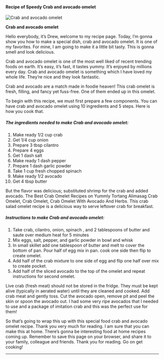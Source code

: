             

#### Recipe of Speedy Crab and avocado omelet

![Crab and avocado omelet](https://img-global.cpcdn.com/recipes/45172680/751x532cq70/crab-and-avocado-omelet-recipe-main-photo.jpg)

**Crab and avocado omelet**

Hello everybody, it’s Drew, welcome to my recipe page. Today, I’m gonna show you how to make a special dish, crab and avocado omelet. It is one of my favorites. For mine, I am going to make it a little bit tasty. This is gonna smell and look delicious.

Crab and avocado omelet is one of the most well liked of recent trending foods on earth. It’s easy, it’s fast, it tastes yummy. It’s enjoyed by millions every day. Crab and avocado omelet is something which I have loved my whole life. They’re nice and they look fantastic.

Crab and avocado are a match made in foodie heaven! This crab omelet is fresh, filling, and fancy yet fuss-free. One of them ended up in this omelet.

To begin with this recipe, we must first prepare a few components. You can have crab and avocado omelet using 10 ingredients and 5 steps. Here is how you cook that.

##### The ingredients needed to make Crab and avocado omelet:

1.  Make ready 1/2 cup crab
2.  Get 1/4 cup onion
3.  Prepare 3 tbsp cilantro
4.  Prepare 4 eggs
5.  Get 1 dash salt
6.  Make ready 1 dash pepper
7.  Prepare 1 dash garlic powder
8.  Take 1 cup fresh chopped spinach
9.  Make ready 1/2 avocado
10.  Get 4 tbsp butter

But the flavor was delicious; substituted shrimp for the crab and added avocado. The Best Crab Omelet Recipes on Yummly Tortang Alimasag Crab Omelet, Crab Omelet, Crab Omelet With Avocado And Herbs. This crab salad omelet recipe is a delicious way to serve leftover crab for breakfast.

##### Instructions to make Crab and avocado omelet:

1.  Take crab, cilantro, onion, spinach , and 2 tablespoons of butter and saute over medium heat for 5 minutes
2.  Mix eggs, salt, pepper, and garlic powder in bowl and whisk
3.  In small skillet add one tablespoon of butter and melt to cover the bottom of pan. Pour half of egg mix in pan. cook one side then flip to create omelet.
4.  Add half of the crab mixture to one side of egg and flip one half over mix to create pocket.
5.  Add half of the sliced avocado to the top of the omelet and repeat instructions for second omelet.

Live crab (fresh meat) should not be stored in the fridge. They must be kept alive (typically in aerated water) until they are cleaned and cooked. Add crab meat and gently toss. Cut the avocado open, remove pit and peel the skin or spoon the avocado out. I had some very ripe avocados that I needed to use and a package of imitation crab and this was the perfect use for them!

So that’s going to wrap this up with this special food crab and avocado omelet recipe. Thank you very much for reading. I am sure that you can make this at home. There’s gonna be interesting food at home recipes coming up. Remember to save this page on your browser, and share it to your family, colleague and friends. Thank you for reading. Go on get cooking!

* * *